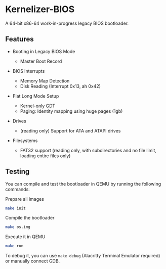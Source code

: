 # Kernelizer-BIOS

A 64-bit x86-64 work-in-progress legacy BIOS bootloader.

## Features

- Booting in Legacy BIOS Mode
    - Master Boot Record

- BIOS Interrupts
    - Memory Map Detection
    - Disk Reading (Interrupt 0x13, ah 0x42)

- Flat Long Mode Setup
    - Kernel-only GDT
    - Paging: Identity mapping using huge pages (1gb)

- Drives
    - (reading only) Support for ATA and ATAPI drives

- Filesystems
    - FAT32 support (reading only, with subdirectories and no file limit, loading entire files only)

## Testing

You can compile and test the bootloader in QEMU by running the following commands:

Prepare all images
```sh
make init 
```

Compile the bootloader
```sh
make os.img
```

Execute it in QEMU
```sh
make run
```

To debug it, you can use `make debug` (Alacritty Terminal Emulator required) or manually connect GDB. 
